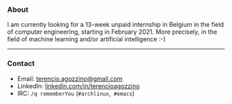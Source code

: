 ### About

I am currently looking for a 13-week unpaid internship in Belgium in the field of computer engineering, starting in February 2021.
More precisely, in the field of machine learning and/or artificial intelligence :-)

---

### Contact

- Email: [terencio.agozzino@gmail.com](mailto:terencio.agozzino@gmail.com)
- LinkedIn: [linkedin.com/in/terencioagozzino](https://www.linkedin.com/in/terencioagozzino/)
- IRC: `/q rememberYou` (`#archlinux`,` #emacs`)
